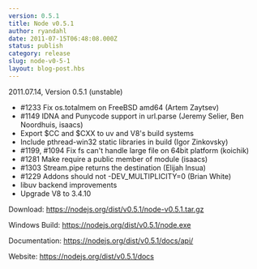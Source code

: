 ```yaml
---
version: 0.5.1
title: Node v0.5.1
author: ryandahl
date: 2011-07-15T06:48:08.000Z
status: publish
category: release
slug: node-v0-5-1
layout: blog-post.hbs
---
```


2011.07.14, Version 0.5.1 (unstable)
<ul><li> #1233 Fix os.totalmem on FreeBSD amd64 (Artem Zaytsev)
<li> #1149 IDNA and Punycode support in url.parse (Jeremy Selier, Ben Noordhuis, isaacs)
<li> Export $CC and $CXX to uv and V8's build systems
<li> Include pthread-win32 static libraries in build (Igor Zinkovsky)
<li> #1199, #1094 Fix fs can't handle large file on 64bit platform (koichik)
<li> #1281 Make require a public member of module (isaacs)
<li> #1303 Stream.pipe returns the destination (Elijah Insua)
<li> #1229 Addons should not -DEV_MULTIPLICITY=0 (Brian White)
<li> libuv backend improvements
<li> Upgrade V8 to 3.4.10</ul>




Download: <a href="https://nodejs.org/dist/v0.5.1/node-v0.5.1.tar.gz">https://nodejs.org/dist/v0.5.1/node-v0.5.1.tar.gz</a>

Windows Build: <a href="https://nodejs.org/dist/v0.5.1/node.exe">https://nodejs.org/dist/v0.5.1/node.exe</a>

Documentation: <a href="https://nodejs.org/dist/v0.5.1/docs/api/">https://nodejs.org/dist/v0.5.1/docs/api/</a>

Website: <a href="https://nodejs.org/dist/v0.5.1/docs">https://nodejs.org/dist/v0.5.1/docs</a>
